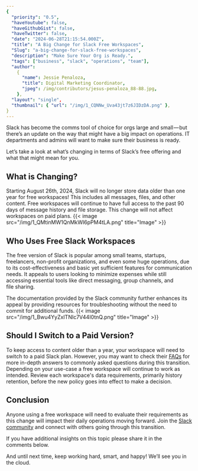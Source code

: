 ```yaml
---
{
  "priority": "0.5",
  "haveYoutube": false,
  "haveGithubGist": false,
  "haveTwitter": false,
  "date": "2024-06-28T21:15:54.000Z",
  "title": "A Big Change for Slack Free Workspaces",
  "Slug": "a-big-change-for-slack-free-workspaces",
  "description": "Make Sure Your Org is Ready.",
  "tags": ["business", "slack", "operations", "team"],
  "author":
    {
      "name": Jessie Penaloza,
      "title": Digital Marketing Coordinator,
      "jpeg": /img/contributors/jesus-penaloza_88-88.jpg,
    },
  "layout": "single",
  "thumbnail": { "url": "/img/1_CQNNw_Uva43jt7z6JIDzDA.png" },
}
---
```


Slack has become the comms tool of choice for orgs large and small — but there’s an update on the way that might have a big impact on operations. IT departments and admins will want to make sure their business is ready.

Let’s take a look at what’s changing in terms of Slack’s free offering and what that might mean for you.

## What is Changing?

Starting August 26th, 2024, Slack will no longer store data older than one year for free workspaces! This includes all messages, files, and other content. Free workspaces will continue to have full access to the past 90 days of message history and file storage. This change will not affect workspaces on paid plans.
{{< image src="/img/1_QMtinMW1QnMkWI6pPM4tLA.png" title="Image" >}}

## Who Uses Free Slack Workspaces

The free version of Slack is popular among small teams, startups, freelancers, non-profit organizations, and even some huge operations, due to its cost-effectiveness and basic yet sufficient features for communication needs. It appeals to users looking to minimize expenses while still accessing essential tools like direct messaging, group channels, and file sharing.

The documentation provided by the Slack community further enhances its appeal by providing resources for troubleshooting without the need to commit for additional funds.
{{< image src="/img/1_Bwu4YyZxITNIc7V44I0tnQ.png" title="Image" >}}

## Should I Switch to a Paid Version?

To keep access to content older than a year, your workspace will need to switch to a paid Slack plan. However, you may want to check their [FAQs](https://slack.com/help/articles/29414264463635-Updates-to-message-and-file-history-on-free-workspaces) for more in-depth answers to commonly asked questions during this transition.
Depending on your use-case a free workspace will continue to work as intended. Review each workspace&#39;s data requirements, primarily history retention, before the new policy goes into effect to make a decision.

## Conclusion

Anyone using a free workspace will need to evaluate their requirements as this change will impact their daily operations moving forward. Join the [Slack community](https://slack.com/community) and connect with others going through this transition.

If you have additional insights on this topic please share it in the comments below.

And until next time, keep working hard, smart, and happy! We’ll see you in the cloud.
